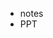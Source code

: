 <!-- _sidebar.md -->


* notes
* PPT


<!--* 配置-->
  <!--* [配置项]()-->
  <!--* [主题]()-->
  <!--* [使用插件]()-->
  <!--* [Markdown 配置]()-->
  <!--* [代码高亮]()-->
